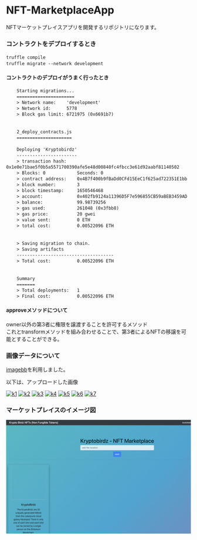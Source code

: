 # NFT-MarketplaceApp
NFTマーケットプレイスアプリを開発するリポジトリになります。

### コントラクトをデプロイするとき
  `truffle compile`  
  `truffle migrate --network development`

#### コントラクトのデプロイがうまく行ったとき
  ```
      Starting migrations...
      ======================
      > Network name:    'development'
      > Network id:      5778
      > Block gas limit: 6721975 (0x6691b7)


      2_deploy_contracts.js
      =====================

      Deploying 'Kryptobirdz'
      -----------------------
      > transaction hash:    0x1e0e71bae5f0b5a5571700390afe5e48d00840fc4fbcc3e61d92aabf81140502
      > Blocks: 0            Seconds: 0
      > contract address:    0x4B7f400b9fBaDd0CFd15EeC1f625ad722351E1bb
      > block number:        3
      > block timestamp:     1650546468
      > account:             0x402fb9124a11396D5F7e596855CB59aBEB3459AD
      > balance:             99.98739256
      > gas used:            261048 (0x3fbb8)
      > gas price:           20 gwei
      > value sent:          0 ETH
      > total cost:          0.00522096 ETH


      > Saving migration to chain.
      > Saving artifacts
      -------------------------------------
      > Total cost:          0.00522096 ETH


      Summary
      =======
      > Total deployments:   1
      > Final cost:          0.00522096 ETH
  ```

#### approveメソッドについて
   owner以外の第3者に権限を譲渡することを許可するメソッド  
   これとtransformメソッドを組み合わせることで、第3者によるNFTの移譲を可能とすることができる。

### 画像データについて

  <a href="https://imgbb.com/">imagebb</a>を利用しました。
   
  以下は、アップロードした画像

  <a href="https://ibb.co/qmmWMg7"><img src="https://i.ibb.co/BTTrV6c/k1.png" alt="k1" border="0"></a>
  <a href="https://ibb.co/9sBHp7H"><img src="https://i.ibb.co/nz4MwFM/k2.png" alt="k2" border="0"></a>
  <a href="https://ibb.co/6WK05jY"><img src="https://i.ibb.co/z43Vwqs/k3.png" alt="k3" border="0"></a>
  <a href="https://ibb.co/cNS1P70"><img src="https://i.ibb.co/Xzrb9v1/k4.png" alt="k4" border="0"></a>
  <a href="https://ibb.co/bggjtJP"><img src="https://i.ibb.co/tMMwRX4/k5.png" alt="k5" border="0"></a>
  <a href="https://ibb.co/QpWjrbH"><img src="https://i.ibb.co/8Ny46Kx/k6.png" alt="k6" border="0"></a>
  <a href="https://ibb.co/THfgVhM"><img src="https://i.ibb.co/gD2R5gZ/k7.png" alt="k7" border="0"></a>

### マーケットプレイスのイメージ図
  <img src="./assets/image.png" />